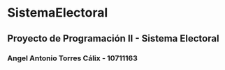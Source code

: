 # SistemaElectoral
## Proyecto de Programación II - Sistema Electoral

### Angel Antonio Torres Cálix - 10711163
